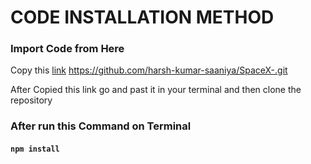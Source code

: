 # CODE INSTALLATION METHOD

### Import Code from Here
Copy this [link](https://github.com/harsh-kumar-saaniya/SpaceX-.git) https://github.com/harsh-kumar-saaniya/SpaceX-.git

After Copied this link go and past it in your terminal and then clone the repository

### After run this Command on Terminal
#### `npm install`